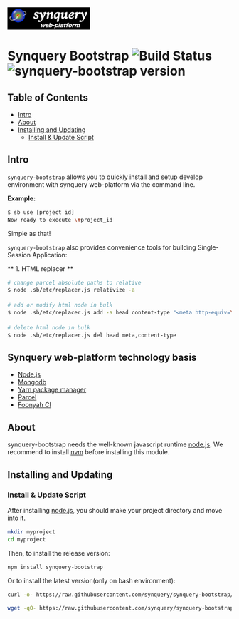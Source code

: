 <a href="https://github.com/synquery/logos">
  <picture>
    <source media="(prefers-color-scheme: dark)" srcset="https://github.com/synquery/logos/blob/4d523a4dc1a6115979a051cdc3e18d3294836968/synquery-web-platform.png" />
    <img src="https://github.com/synquery/logos/blob/4d523a4dc1a6115979a051cdc3e18d3294836968/synquery-web-platform.png" height="50" alt="synquery project logo" />
  </picture>
</a>


# Synquery Bootstrap ![Build Status](https://app.travis-ci.com/synquery/synquery-bootstrap.svg?branch=master) ![synquery-bootstrap version](https://img.shields.io/badge/version-v0.0.1-yellow.svg)

<!-- To update this table of contents, ensure you have run `npm install` then `npm run doctoc` -->
<!-- START doctoc generated TOC please keep comment here to allow auto update -->
<!-- DON'T EDIT THIS SECTION, INSTEAD RE-RUN doctoc TO UPDATE -->
## Table of Contents

- [Intro](#intro)
- [About](#about)
- [Installing and Updating](#installing-and-updating)
  - [Install & Update Script](#install--update-script)

<!-- END doctoc generated TOC please keep comment here to allow auto update -->

## Intro

`synquery-bootstrap` allows you to quickly install and setup develop environment with synquery web-platform via the command line.

**Example:**
```sh
$ sb use [project id]
Now ready to execute \#project_id 
```

Simple as that!

`synquery-bootstrap` also provides convenience tools for building Single-Session Application:

** 1. HTML replacer **
```sh
# change parcel absolute paths to relative
$ node .sb/etc/replacer.js relativize -a

# add or modify html node in bulk
$ node .sb/etc/replacer.js add -a head content-type "<meta http-equiv=\"Content-Type\" content=\"text/html;charset=utf-8\">"

# delete html node in bulk
$ node .sb/etc/replacer.js del head meta,content-type
```

## Synquery web-platform technology basis

- [Node.js](https://nodejs.org/)
- [Mongodb](https://www.mongodb.com/)
- [Yarn package manager](https://yarnpkg.com/cli/install)
- [Parcel](https://parceljs.org/)
- [Foonyah CI](https://github.com/ystskm/foonyah-ci/)

## About
synquery-bootstrap needs the well-known javascript runtime [node.js](https://nodejs.org/en/). We recommend to install [nvm](https://github.com/nvm-sh/nvm) before installing this module.

<a id="installation-and-update"></a>
<a id="install-script"></a>
## Installing and Updating

### Install & Update Script

After installing [node.js](https://nodejs.org/en/), you should make your project directory and move into it.
```sh
mkdir myproject
cd myproject
```

Then, to install the release version:  
```sh
npm install synquery-bootstrap
```


Or to install the latest version(only on bash environment):  
```sh
curl -o- https://raw.githubusercontent.com/synquery/synquery-bootstrap/refs/heads/main/cmd/setup.sh | bash
```
```sh
wget -qO- https://raw.githubusercontent.com/synquery/synquery-bootstrap/refs/heads/main/cmd/setup.sh | bash
```

